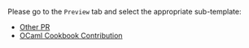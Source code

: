 Please go to the `Preview` tab and select the appropriate sub-template:

* [Other PR](?expand=1&template=other_pr_template.md)
* [OCaml Cookbook Contribution](?expand=1&template=cookbook_pr_template.md)
